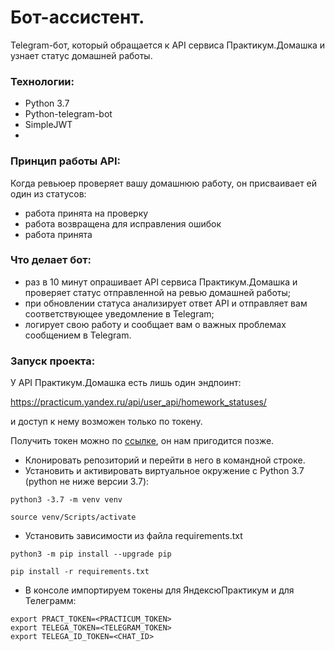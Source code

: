 # Бот-ассистент.

Telegram-бот, который обращается к API сервиса Практикум.Домашка и узнает статус домашней работы.

### Технологии:

- Python 3.7
- Python-telegram-bot
- SimpleJWT
- 

### Принцип работы API:

Когда ревьюер проверяет вашу домашнюю работу, он присваивает ей один из статусов:

- работа принята на проверку 
- работа возвращена для исправления ошибок 
- работа принята 

### Что делает бот:

- раз в 10 минут опрашивает API сервиса Практикум.Домашка и проверяет статус отправленной на ревью домашней работы;
- при обновлении статуса анализирует ответ API и отправляет вам соответствующее уведомление в Telegram;
- логирует свою работу и сообщает вам о важных проблемах сообщением в Telegram.


### Запуск проекта:

У API Практикум.Домашка есть лишь один эндпоинт:

https://practicum.yandex.ru/api/user_api/homework_statuses/

и доступ к нему возможен только по токену.

Получить токен можно по [ссылке](https://oauth.yandex.ru/verification_code#access_token=y0_AgAAAAAR_U-IAAYckQAAAADahbMdmXDkOZsnSlC--dBaqVZ_r2J7ui4&token_type=bearer&expires_in=2592000), он нам пригодится позже.

- Клонировать репозиторий и перейти в него в командной строке.
- Установить и активировать виртуальное окружение c Python 3.7 (python не ниже
  версии 3.7):

```
python3 -3.7 -m venv venv
```

```
source venv/Scripts/activate
```

- Установить зависимости из файла requirements.txt

```
python3 -m pip install --upgrade pip
```

```
pip install -r requirements.txt
```
- В консоле импортируем токены для ЯндексюПрактикум и для Телеграмм:

```
export PRACT_TOKEN=<PRACTICUM_TOKEN>
export TELEGA_TOKEN=<TELEGRAM_TOKEN>
export TELEGA_ID_TOKEN=<CHAT_ID> 
```
